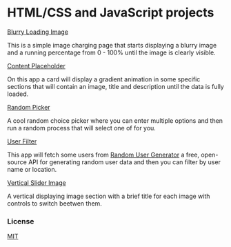 # HTML/CSS and JavaScript projects

[Blurry Loading Image](https://github.com/lester-burciaga/Javascript_Projects/tree/master/blurry-loading-image)

This is a simple image charging page that starts displaying a blurry image and a running percentage from 0 - 100% until the image is clearly visible.

[Content Placeholder](https://github.com/lester-burciaga/Javascript_Projects/tree/master/content-placeholder)

On this app a card will display a gradient animation in some specific sections that will contain an image, title and description until the data is fully loaded.

[Random Picker](https://github.com/lester-burciaga/Javascript_Projects/tree/master/random-picker)

A cool random choice picker where you can enter multiple options and then run a random process that will select one of for you.

[User Filter](https://github.com/lester-burciaga/Javascript_Projects/tree/master/user-filter)

This app will fetch some users from [Random User Generator](https://randomuser.me/) a free, open-source API for generating random user data and then you can filter by user name or location.

[Vertical Slider Image](https://github.com/lester-burciaga/Javascript_Projects/tree/master/vertical-slider)

A vertical displaying image section with a brief title for each image with controls to switch beetwen them.


### License
[MIT](https://choosealicense.com/licenses/mit/)
